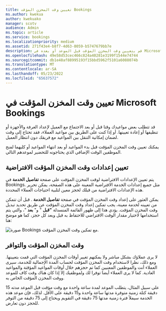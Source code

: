 ```yaml
---
title: تعيين وقت المخزن المؤقت Bookings
ms.author: kwekua
author: kwekuako
manager: scotv
audience: Admin
ms.topic: article
ms.service: bookings
ms.localizationpriority: medium
ms.assetid: 271f43e4-b8f7-4d63-8059-b5747679bb7e
description: قم بتعيين وقت المخزن المؤقت قبل الموعد أو بعده في Microsoft Bookings للسماح بالوقت لتنظيف المعدات أو إعادة تعيينها.
ms.openlocfilehash: 49e58d53cec466c824a40281e3199f1544e74744
ms.sourcegitcommit: db1e48af88995193f15bbd5962f5101a6088074b
ms.translationtype: MT
ms.contentlocale: ar-SA
ms.lasthandoff: 05/23/2022
ms.locfileid: "65637572"
---
```

# <a name="set-buffer-time-in-microsoft-bookings"></a>تعيين وقت المخزن المؤقت في Microsoft Bookings

قد تتطلب بعض مواعيدك وقتا قبل أو بعد الاجتماع مع العميل لإعداد الغرفة والأجهزة أو تنظيفها أو إعادة تعيينها. أو إذا كنت على الطريق بين مواعيد العملاء، فقد تحتاج إلى وقت لضمان إمكانية التنقل بين المواعيد مع فريقك دون انتظار العميل.

يمكنك تعيين وقت المخزن المؤقت قبل بدء المواعيد أو بعد انتهاء المواعيد أو كليهما لمنح الموظفين الوقت الإضافي الذي يحتاجونه للتحضير لموعدهم التالي.

## <a name="set-buffer-time-defaults"></a>تعيين إعدادات وقت المخزن المؤقت الافتراضية

يتم تعيين الإعدادات الافتراضية لوقت المخزن المؤقت على صفحة **تفاصيل الخدمة** في Bookings. مثل جميع إعدادات الخدمة الافتراضية المعينة على هذه الصفحة، يمكن تحرير هذه الإعدادات الافتراضية من قبلك لحجز معين لتلبية احتياجات العملاء المحددة.

يمكن العثور على إعداد وقت المخزن المؤقت في صفحة **تفاصيل الخدمة** . قبل أن تتمكن من تعيينه لخدمة معينة، يجب تمكين إعداد وقت المخزن المؤقت عن طريق تحديد تبديل وقت المخزن المؤقت. يؤدي هذا إلى ظهور القائمة المنسدلة **"قبل** " و" **بعد** "، والتي يتم استخدامها لاختيار مقدار الوقت الافتراضي للاحتفاظ به قبل وبعد كل حجز، كما هو موضح هنا:

   ![صورة Bookings مع تمكين وقت المخزن المؤقت.](../media/bookings-buffertime.png)

<!--## Buffer time and appointment timing

To avoid confusion about when customers expect to meet with you, Bookings shows buffer time and actual appointment time (the time your customers expect to meet with you) on your calendar, and in email confirmations and reminders to relevant staff. For example, below is what you’d see in Bookings for an appointment with a customer that includes 15 minutes of pre-appointment buffer time.

Note that the event itself (on the left in the image below) shows lighter shading for the buffer time and darker shading for the actual customer appointment. The appointment call-out (which is opened when you select the event) specifically states that the appointment is from 9:00AM to 10:00AM with Katie Jordan and includes 15 minutes of buffer time before the appointment and 0 minutes after the appointment. Confirmations and reminders to staff similarly reference specific buffer and appointment time while the customer would only get confirmations and reminders that reference a 9:00AM to 10:00AM appointment time.

   ![Image of Bookings appointment call-out with buffer time showing.](../media/bookings-buffertime-callout.png)
-->

## <a name="buffer-time-and-availability"></a>وقت المخزن المؤقت والتوافر

لا يرى عملاؤك بشكل مباشر ولا يمكنهم تغيير أوقات المخزن المؤقت التي قمت بتعيينها. ومع ذلك، نظرا لاستخدام وقت المخزن المؤقت لحساب المدة الإجمالية للخدمة، سيرى العملاء أنت والموظفين المعنيين كما تم حجزهم خلال أوقات المواعيد المؤقتة والمواعيد العادية. كما لا يرى العملاء أيضا توفرا لك ولموظفيك إلا إذا كان هناك وقت كاف للموعد ووقت المخزن المؤقت الخاص به.

على سبيل المثال، يتطلب الموعد لمدة ساعة واحدة مع وقت مؤقت قبل الموعد مدته 15 دقيقة كتلة زمنية متوفرة مدتها ساعة واحدة و15 دقيقة على الأقل. لذلك، فإن موعد هذه الخدمة سيملأ فترة زمنية مدتها 75 دقيقة في التقويم ويحتاج إلى 75 دقيقة من التوفر للحجز دون تعارض.
